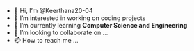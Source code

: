 - 👋 Hi, I’m @Keerthana20-04
- 👀 I’m interested in working on coding projects
- 🌱 I’m currently learning **Computer Science and Engineering**
- 💞️ I’m looking to collaborate on ...
- 📫 How to reach me ...

<!---
Keerthana20-04/Keerthana20-04 is a ✨ special ✨ repository because its `README.md` (this file) appears on your GitHub profile.
You can click the Preview link to take a look at your changes.
--->
